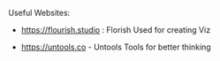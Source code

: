 Useful Websites: 

- https://flourish.studio : Florish
Used for creating Viz

- https://untools.co - Untools
Tools for better thinking
